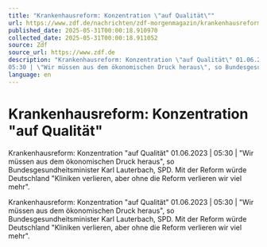 ```yaml
---
title: "Krankenhausreform: Konzentration \"auf Qualität\""
url: https://www.zdf.de/nachrichten/zdf-morgenmagazin/krankenhausreform-konzentration-auf-qualitaet-interview-mit-karl-lauterbach-100.html
published_date: 2025-05-31T00:00:18.910970
collected_date: 2025-05-31T00:00:18.911052
source: Zdf
source_url: https://www.zdf.de
description: "Krankenhausreform: Konzentration \"auf Qualität\" 01.06.2023 |
05:30 | \"Wir müssen aus dem ökonomischen Druck heraus\", so Bundesgesundheitsminister Karl Lauterbach, SPD. Mit der Reform würde Deutschland \"Kliniken verlieren, aber ohne die Reform verlieren wir viel mehr\"."
language: en
---
```


# Krankenhausreform: Konzentration "auf Qualität"

Krankenhausreform: Konzentration "auf Qualität" 01.06.2023 |
05:30 | "Wir müssen aus dem ökonomischen Druck heraus", so Bundesgesundheitsminister Karl Lauterbach, SPD. Mit der Reform würde Deutschland "Kliniken verlieren, aber ohne die Reform verlieren wir viel mehr".

Krankenhausreform: Konzentration "auf Qualität" 01.06.2023 |
05:30 | "Wir müssen aus dem ökonomischen Druck heraus", so Bundesgesundheitsminister Karl Lauterbach, SPD. Mit der Reform würde Deutschland "Kliniken verlieren, aber ohne die Reform verlieren wir viel mehr".